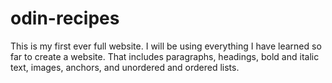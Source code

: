# odin-recipes

This is my first ever full website. I will be using everything I have learned so far to create a website. That includes paragraphs, headings, bold and italic text, images, anchors, and unordered and ordered lists.